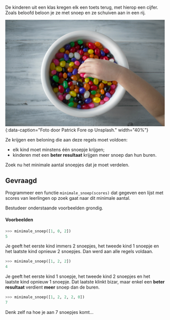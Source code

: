 De kinderen uit een klas kregen elk een toets terug, met hierop een cijfer. Zoals beloofd beloon je ze met snoep en ze schuiven aan in een rij.

![Foto door Patrick Fore op Unsplash.](media/patrick-fore.jpg "Foto door Patrick Fore op Unsplash."){:data-caption="Foto door Patrick Fore op Unsplash." width="40%"}

Ze krijgen een beloning die aan deze regels moet voldoen:

- elk kind moet minstens één snoepje krijgen;
- kinderen met een **beter resultaat** krijgen meer snoep dan hun buren.

Zoek nu het minimale aantal snoepjes dat je moet verdelen.

## Gevraagd

Programmeer een functie `minimale_snoep(scores)` dat gegeven een lijst met scores van leerlingen op zoek gaat naar dit minimale aantal.

Bestudeer onderstaande voorbeelden grondig.

#### Voorbeelden

```python
>>> minimale_snoep([1, 0, 2])
5
```

Je geeft het eerste kind immers 2 snoepjes, het tweede kind 1 snoepje en het laatste kind opnieuw 2 snoepjes. Dan werd aan alle regels voldaan.


```python
>>> minimale_snoep([1, 2, 2])
4
```

Je geeft het eerste kind 1 snoepje, het tweede kind 2 snoepjes en het laatste kind opnieuw 1 snoepje. Dat laatste klinkt bizar, maar enkel een **beter resultaat** verdient **meer** snoep dan de buren.


```python
>>> minimale_snoep([1, 2, 2, 2, 0])
7
```

Denk zelf na hoe je aan 7 snoepjes komt...